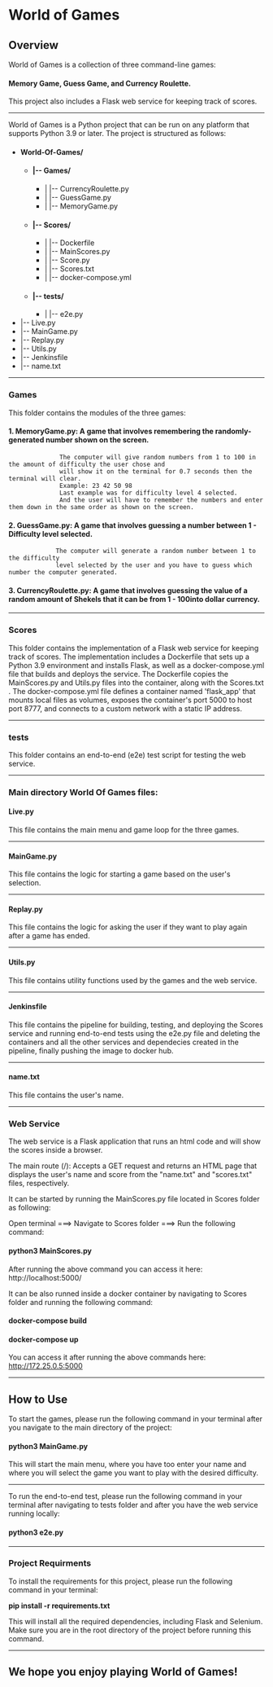 # **World of Games**

## Overview

World of Games is a collection of three command-line games: 

#### Memory Game, Guess Game, and Currency Roulette. 

This project also includes a Flask web service for keeping track of scores.

***
World of Games is a Python project that can be run on any platform that supports Python 3.9 or later. The project is structured as follows:
* #### World-Of-Games/
  * #### |-- Games/
    * |   |-- CurrencyRoulette.py
    * |   |-- GuessGame.py
    * |   |-- MemoryGame.py
  * #### |-- Scores/
    * |   |-- Dockerfile
    * |   |-- MainScores.py
    * |   |-- Score.py
    * |   |-- Scores.txt
    * |   |-- docker-compose.yml
  * #### |-- tests/
    * |   |-- e2e.py
* |-- Live.py
* |-- MainGame.py
* |-- Replay.py
* |-- Utils.py
* |-- Jenkinsfile
* |-- name.txt
***
### Games

This folder contains the modules of the three games:

#### 1. MemoryGame.py: A game that involves remembering the randomly-generated number shown on the screen.

                  The computer will give random numbers from 1 to 100 in the amount of difficulty the user chose and 
                  will show it on the terminal for 0.7 seconds then the terminal will clear.
                  Example: 23 42 50 98       
                  Last example was for difficulty level 4 selected.
                  And the user will have to remember the numbers and enter them down in the same order as shown on the screen.

#### 2. GuessGame.py: A game that involves guessing a number between 1 - Difficulty level selected.

                 The computer will generate a random number between 1 to the difficulty 
                 level selected by the user and you have to guess which number the computer generated.

#### 3. CurrencyRoulette.py: A game that involves guessing the value of a random amount of Shekels that it can be from 1 - 100into dollar currency.
                        
***
### Scores

This folder contains the implementation of a Flask web service for keeping track of scores. 
The implementation includes a Dockerfile that sets up a Python 3.9 environment and installs Flask,
as well as a docker-compose.yml file that builds and deploys the service. The Dockerfile copies the MainScores.py and Utils.py 
files into the container, along with the Scores.txt . The docker-compose.yml file defines
a container named 'flask_app' that mounts local files as volumes, exposes the container's port 5000 to host port 8777,
and connects to a custom network with a static IP address.
***
### tests

This folder contains an end-to-end (e2e) test script for testing the web service.

***
### **Main directory World Of Games files:**

#### **Live.py** 
This file contains the main menu and game loop for the three games.
***
#### **MainGame.py**

This file contains the logic for starting a game based on the user's selection.
***
#### **Replay.py**

This file contains the logic for asking the user if they want to play again after a game has ended.
***
#### **Utils.py**

This file contains utility functions used by the games and the web service.
***

#### Jenkinsfile

This file contains the pipeline for building, testing, 
and deploying the Scores service and running end-to-end tests 
using the e2e.py file and deleting the containers and all the other services and dependecies created in the pipeline,
finally pushing the image to docker hub.
***
#### **name.txt**

This file contains the user's name.
***
### Web Service

The web service is a Flask application that runs an html code and will show the scores inside a browser.

The main route (/): Accepts a GET request and returns 
an HTML page that displays the user's name and score from 
the "name.txt" and "scores.txt" files, respectively.

It can be started by running the MainScores.py file located in Scores folder as following:

Open terminal ===> Navigate to Scores folder ===> Run the following command: 

#### python3 MainScores.py

After running the above command you can access it here: http://localhost:5000/

It can be also runned inside a docker container by navigating to Scores folder and running the following command:

#### docker-compose build

#### docker-compose up

You can access it after running the above commands here: http://172.25.0.5:5000

***
## **How to Use**

To start the games, please run the following command in your terminal after you navigate to
the main directory of the project:

#### python3 MainGame.py  

This will start the main menu, where you have too enter your name and where you will
select the game you want to play with the desired difficulty.


***
To run the end-to-end test, please run the following command in your terminal after navigating to tests folder
and after you have the web service running locally: 

#### python3 e2e.py
***
### Project Requirments

To install the requirements for this project, please run the following command in your terminal:

**pip install -r requirements.txt**

This will install all the required dependencies, including Flask and Selenium. 
Make sure you are in the root directory of the project before running this command.
***
## We hope you enjoy playing World of Games!